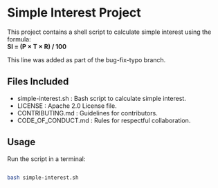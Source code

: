 # Simple Interest Project  

This project contains a shell script to calculate simple interest using the formula:  
**SI = (P × T × R) / 100**  

This line was added as part of the bug-fix-typo branch.

## Files Included  
- simple-interest.sh : Bash script to calculate simple interest.  
- LICENSE : Apache 2.0 License file.  
- CONTRIBUTING.md : Guidelines for contributors.  
- CODE_OF_CONDUCT.md : Rules for respectful collaboration.  

## Usage  
Run the script in a terminal:  
```bash

bash simple-interest.sh
